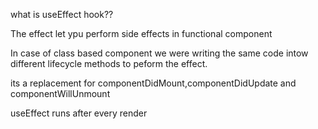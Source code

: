 what is useEffect hook??

The effect let ypu perform side effects in functional component

In case of class based component we were writing the same code intow different lifecycle methods to peform the effect.

its a replacement for componentDidMount,componentDidUpdate and componentWillUnmount

useEffect runs after every render